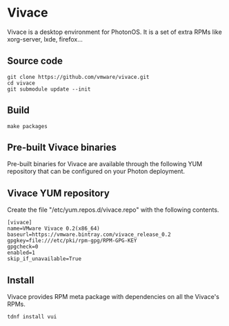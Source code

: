 # Vivace

Vivace is a desktop environment for PhotonOS. It is a set of extra RPMs like xorg-server, lxde, firefox...

## Source code
```
git clone https://github.com/vmware/vivace.git
cd vivace
git submodule update --init
```

## Build
```
make packages
```

## Pre-built Vivace binaries
Pre-built binaries for Vivace are available through the following YUM repository that can be configured on your Photon deployment.

## Vivace YUM repository
Create the file "/etc/yum.repos.d/vivace.repo" with the following contents.
```
[vivace]
name=VMware Vivace 0.2(x86_64)
baseurl=https://vmware.bintray.com/vivace_release_0.2
gpgkey=file:///etc/pki/rpm-gpg/RPM-GPG-KEY
gpgcheck=0
enabled=1
skip_if_unavailable=True
```

## Install
Vivace provides RPM meta package with dependencies on all the Vivace's RPMs.
```
tdnf install vui
```
